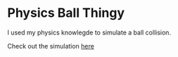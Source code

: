 # Physics Ball Thingy

I used my physics knowlegde to simulate a ball collision.

Check out the simulation [here](https://paulkabzz.github.io/ball/)